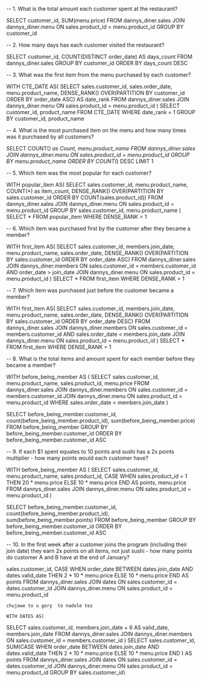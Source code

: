 -- 1. What is the total amount each customer spent at the restaurant?


SELECT 
		customer_id,
		SUM(menu.price)
FROM dannys_diner.sales
JOIN dannys_diner.menu
ON sales.product_id = menu.product_id
GROUP BY customer_id

-- 2. How many days has each customer visited the restaurant?

SELECT 
	customer_id, 
    COUNT(DISTINCT order_date) AS days_count
FROM dannys_diner.sales
GROUP BY customer_id
ORDER BY days_count DESC

-- 3. What was the first item from the menu purchased by each customer?

WITH CTE_DATE AS(
 SELECT
  sales.customer_id,
  sales.order_date,
  menu.product_name,
  DENSE_RANK() OVER(PARTITION BY customer_id ORDER BY order_date ASC) AS date_rank
  FROM dannys_diner.sales
  JOIN dannys_diner.menu
  ON sales.product_id = menu.product_id
 )
SELECT customer_id, product_name FROM CTE_DATE
WHERE date_rank = 1
GROUP BY customer_id, product_name

-- 4. What is the most purchased item on the menu and how many times was it purchased by all customers?

SELECT COUNT(*) as Count, menu.product_name FROM dannys_diner.sales
JOIN dannys_diner.menu
ON sales.product_id = menu.product_id
GROUP BY menu.product_name
ORDER BY COUNT(*) DESC
LIMIT 1

-- 5. Which item was the most popular for each customer?

WITH popular_item AS(
  SELECT
  sales.customer_id,
  menu.product_name,
  COUNT(*) as item_count,
  DENSE_RANK() OVER(PARTITION BY sales.customer_id
  ORDER BY COUNT(sales.product_id))
  FROM dannys_diner.sales
  JOIN dannys_diner.menu
  ON sales.product_id = menu.product_id
  GROUP BY sales.customer_id, menu.product_name
)
SELECT * FROM popular_item
WHERE DENSE_RANK = 1

-- 6. Which item was purchased first by the customer after they became a member?

WITH first_item AS(
  SELECT
  sales.customer_id,
  members.join_date,
  menu.product_name,
  sales.order_date,
  DENSE_RANK() OVER(PARTITION BY sales.customer_id ORDER BY order_date ASC)
  FROM dannys_diner.sales
  JOIN dannys_diner.members
  ON sales.customer_id = members.customer_id
  AND order_date > join_date
  JOIN dannys_diner.menu 
  ON sales.product_id = menu.product_id
  )
SELECT * FROM first_item
WHERE DENSE_RANK = 1

-- 7. Which item was purchased just before the customer became a member?

WITH first_item AS(
  SELECT
  sales.customer_id,
  members.join_date,
  menu.product_name,
  sales.order_date,
  DENSE_RANK() OVER(PARTITION BY sales.customer_id ORDER BY order_date DESC)
  FROM dannys_diner.sales
  JOIN dannys_diner.members
  ON sales.customer_id = members.customer_id
  AND sales.order_date < members.join_date
  JOIN dannys_diner.menu 
  ON sales.product_id = menu.product_id
  )
SELECT * FROM first_item
WHERE DENSE_RANK = 1


-- 8. What is the total items and amount spent for each member before they became a member?

WITH before_being_member AS (
  SELECT
  sales.customer_id,
  menu.product_name,
  sales.product_id,
  menu.price
  FROM dannys_diner.sales
  JOIN dannys_diner.members 
  ON sales.customer_id = members.customer_id
  JOIN dannys_diner.menu
  ON sales.product_id = menu.product_id
  WHERE sales.order_date < members.join_date
)
  
SELECT 
before_being_member.customer_id,
count(before_being_member.product_id),
sum(before_being_member.price)
FROM before_being_member
GROUP BY before_being_member.customer_id
ORDER BY before_being_member.customer_id ASC

-- 9.  If each $1 spent equates to 10 points and sushi has a 2x points multiplier - how many points would each customer have?


WITH before_being_member AS (
  SELECT
  sales.customer_id,
  menu.product_name,
  sales.product_id,
  CASE 
   WHEN sales.product_id = 1 THEN 20 * menu.price
   ELSE 10 * menu.price
   END AS points,
  menu.price
  FROM dannys_diner.sales
  JOIN dannys_diner.menu
  ON sales.product_id = menu.product_id
)
  
SELECT 
before_being_member.customer_id,
count(before_being_member.product_id),
sum(before_being_member.points)
FROM before_being_member
GROUP BY before_being_member.customer_id
ORDER BY before_being_member.customer_id ASC

-- 10. In the first week after a customer joins the program (including their join date) they earn 2x points on all items, not just sushi - how many points do customer A and B have at the end of January?


   sales.customer_id,
    CASE
     WHEN order_date BETWEEN dates.join_date AND dates.valid_date 
      THEN 2 * 10 * menu.price
     ELSE 10 * menu.price
     END AS points
    FROM dannys_diner.sales
    JOIN dates
    ON sales.customer_id = dates.customer_id 
    JOIN dannys_diner.menu
    ON sales.product_id = menu.product_id


    chujowe to u gory  to nadole tez

    WITH DATES AS(
  SELECT
  sales.customer_id,
  members.join_date + 6 AS valid_date,
  members.join_date
  FROM dannys_diner.sales
  JOIN dannys_diner.members
  ON sales.customer_id = members.customer_id
) 
SELECT 
 sales.customer_id,
    SUM(CASE
     WHEN order_date BETWEEN dates.join_date AND dates.valid_date 
      THEN 2 * 10 * menu.price
     ELSE 10 * menu.price
     END ) AS points
    FROM dannys_diner.sales
    JOIN dates
    ON sales.customer_id = dates.customer_id 
    JOIN dannys_diner.menu
    ON sales.product_id = menu.product_id
    GROUP BY sales.customer_id\






